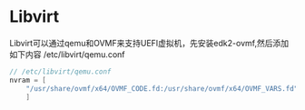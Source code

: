 # Libvirt

<!--more-->
 Libvirt可以通过qemu和OVMF来支持UEFI虚拟机，先安装edk2-ovmf,然后添加如下内容
 /etc/libvirt/qemu.conf
 ```c
 // /etc/libvirt/qemu.conf
 nvram = [
     "/usr/share/ovmf/x64/OVMF_CODE.fd:/usr/share/ovmf/x64/OVMF_VARS.fd"
     ]
 ```

